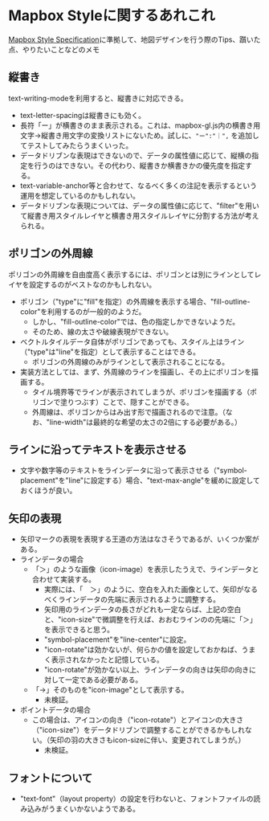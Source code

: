 # Mapbox Styleに関するあれこれ

[Mapbox Style Specification](https://docs.mapbox.com/mapbox-gl-js/style-spec/)に準拠して、地図デザインを行う際のTips、躓いた点、やりたいことなどのメモ

## 縦書き
text-writing-modeを利用すると、縦書きに対応できる。
* text-letter-spacingは縦書きにも効く。
* 長符「ー」が横書きのまま表示される。これは、mapbox-gl.js内の横書き用文字→縦書き用文字の変換リストにないため。試しに、`"ー":"｜",` を追加してテストしてみたらうまくいった。
* データドリブンな表現はできないので、データの属性値に応じて、縦横の指定を行うのはできない。その代わり、縦書きか横書きかの優先度を指定する。
* text-variable-anchor等と合わせて、なるべく多くの注記を表示するという運用を想定しているのかもしれない。
* データドリブンな表現については、データの属性値に応じて、"filter"を用いて縦書き用スタイルレイヤと横書き用スタイルレイヤに分割する方法が考えられる。

## ポリゴンの外周線
ポリゴンの外周線を自由度高く表示するには、ポリゴンとは別にラインとしてレイヤを設定するのがベストなのかもしれない。
* ポリゴン（"type"に"fill"を指定）の外周線を表示する場合、"fill-outline-color"を利用するのが一般的のようだ。
  * しかし、"fill-outline-color"では、色の指定しかできないようだ。
  * そのため、線の太さや破線表現ができない。
* ベクトルタイルデータ自体がポリゴンであっても、スタイル上はライン（"type"は"line"を指定）として表示することはできる。
  * ポリゴンの外周線のみがラインとして表示されることになる。
* 実装方法としては、まず、外周線のラインを描画し、その上にポリゴンを描画する。
  * タイル境界等でラインが表示されてしまうが、ポリゴンを描画する（ポリゴンで塗りつぶす）ことで、隠すことができる。
  * 外周線は、ポリゴンからはみ出す形で描画されるので注意。（なお、"line-width"は最終的な希望の太さの2倍にする必要がある。）

## ラインに沿ってテキストを表示させる
* 文字や数字等のテキストをラインデータに沿って表示させる（"symbol-placement"を"line"に設定する）場合、"text-max-angle"を緩めに設定しておくほうが良い。

## 矢印の表現
* 矢印マークの表現を表現する王道の方法はなさそうであるが、いくつか案がある。
* ラインデータの場合
  * 「＞」のような画像（icon-image）を表示したうえで、ラインデータと合わせて実装する。 
    * 実際には、「　＞」のように、空白を入れた画像として、矢印がなるべくラインデータの先端に表示されるように調整する。
    * 矢印用のラインデータの長さがどれも一定ならば、上記の空白と、"icon-size"で微調整を行えば、おおむラインのの先端に「＞」を表示できると思う。
    * "symbol-placement"を"line-center"に設定。
    * "icon-rotate"は効かないが、何らかの値を設定しておかねば、うまく表示されなかったと記憶している。
    * "icon-rotate"が効かない以上、ラインデータの向きは矢印の向きに対して一定である必要がある。
  * 「→」そのものを"icon-image"として表示する。
    * 未検証。
* ポイントデータの場合
  * この場合は、アイコンの向き（"icon-rotate"）とアイコンの大きさ（"icon-size"）をデータドリブンで調整することができるかもしれない。（矢印の羽の大きさもicon-sizeに伴い、変更されてしまうが。）
    * 未検証。

## フォントについて
* "text-font"（layout property）の設定を行わないと、フォントファイルの読み込みがうまくいかないようである。


